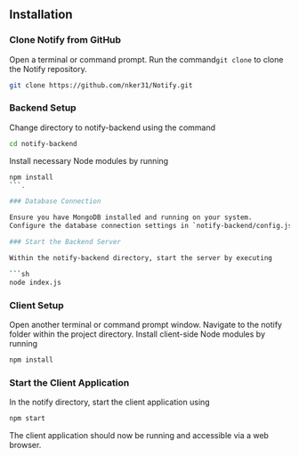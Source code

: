 ## Installation

### Clone Notify from GitHub

Open a terminal or command prompt.
Run the command`git clone` to clone the Notify repository.

```sh
git clone https://github.com/nker31/Notify.git
```

### Backend Setup

Change directory to notify-backend using the command

```sh
cd notify-backend
```

Install necessary Node modules by running

````sh
npm install
```.

### Database Connection

Ensure you have MongoDB installed and running on your system.
Configure the database connection settings in `notify-backend/config.js.`

### Start the Backend Server

Within the notify-backend directory, start the server by executing

```sh
node index.js
````

### Client Setup

Open another terminal or command prompt window.
Navigate to the notify folder within the project directory.
Install client-side Node modules by running

```sh
npm install
```

### Start the Client Application

In the notify directory, start the client application using

```sh
npm start
```

The client application should now be running and accessible via a web browser.
